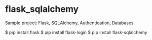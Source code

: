 # flask_sqlalchemy
Sample project: Flask, SQLAlchemy, Authentication, Databases

$ pip install flask
$ pip install flask-login
$ pip install flask-sqlalchemy


